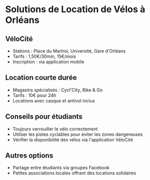 # Solutions de Location de Vélos à Orléans

## VéloCité
- Stations : Place du Martroi, Université, Gare d'Orléans
- Tarifs : 1,50€/30min, 15€/mois
- Inscription : via application mobile

## Location courte durée
- Magasins spécialisés : Cycl'City, Bike & Go
- Tarifs : 10€ pour 24h
- Locations avec casque et antivol inclus

## Conseils pour étudiants
- Toujours verrouiller le vélo correctement
- Utiliser les pistes cyclables pour éviter les zones dangereuses
- Vérifier la disponibilité des vélos via l'application VéloCité

## Autres options
- Partage entre étudiants via groupes Facebook
- Petites associations locales offrant des locations solidaires

